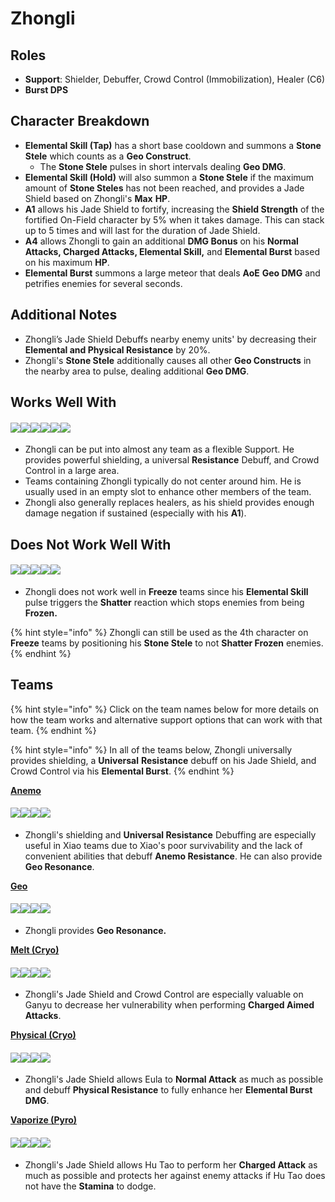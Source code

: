 # Zhongli

## **Roles**

* **Support**: Shielder, Debuffer, Crowd Control (Immobilization), Healer (C6)
* **Burst DPS**

## **Character Breakdown**

* **Elemental Skill (Tap)** has a short base cooldown and summons a **Stone Stele** which counts as a **Geo Construct**.
  * The **Stone Stele** pulses in short intervals dealing **Geo DMG**.
* **Elemental Skill (Hold)** will also summon a **Stone Stele** if the maximum amount of **Stone Steles** has not been reached, and provides a Jade Shield based on Zhongli's **Max** **HP**.
* **A1** allows his Jade Shield to fortify, increasing the **Shield Strength** of the fortified On-Field character by 5% when it takes damage. This can stack up to 5 times and will last for the duration of Jade Shield.
* **A4** allows Zhongli to gain an additional **DMG Bonus** on his **Normal Attacks, Charged Attacks, Elemental Skill,** and **Elemental Burst** based on his maximum **HP**.
* **Elemental Burst** summons a large meteor that deals **AoE** **Geo DMG** and petrifies enemies for several seconds.

## **Additional Notes**

* Zhongli’s Jade Shield Debuffs nearby enemy units' by decreasing their **Elemental and Physical Resistance** by 20%.
* Zhongli's **Stone Stele** additionally causes all other **Geo Constructs** in the nearby area to pulse, dealing additional **Geo DMG**.

## **Works Well With**

#### ![](../../.gitbook/assets/Element\_Anemo.webp)![](../../.gitbook/assets/Element\_Cryo.webp)![](../../.gitbook/assets/Element\_Electro.webp)![](../../.gitbook/assets/Element\_Hydro.webp)![](../../.gitbook/assets/Element\_Pyro.webp)![](../../.gitbook/assets/Element\_Geo.webp)

* Zhongli can be put into almost any team as a flexible Support. He provides powerful shielding, a universal **Resistance** Debuff, and Crowd Control in a large area.
* Teams containing Zhongli typically do not center around him. He is usually used in an empty slot to enhance other members of the team.
* Zhongli also generally replaces healers, as his shield provides enough damage negation if sustained (especially with his **A1**).

## Does Not Work Well With

#### ![](../../.gitbook/assets/UI\_AvatarIcon\_Ayaka.png)![](../../.gitbook/assets/UI\_AvatarIcon\_Chongyun.png)![](../../.gitbook/assets/UI\_AvatarIcon\_Ganyu.png)![](../../.gitbook/assets/UI\_AvatarIcon\_Kaeya.png)![](../../.gitbook/assets/UI\_AvatarIcon\_Rosaria.png)

* Zhongli does not work well in **Freeze** teams since his **Elemental Skill** pulse triggers the **Shatter** reaction which stops enemies from being **Frozen.**

{% hint style="info" %}
Zhongli can still be used as the 4th character on **Freeze** teams by positioning his **Stone Stele** to not **Shatter Frozen** enemies.
{% endhint %}

## **Teams**

{% hint style="info" %}
Click on the team names below for more details on how the team works and alternative support options that can work with that team.
{% endhint %}

{% hint style="info" %}
In all of the teams below, Zhongli universally provides shielding, a **Universal** **Resistance** debuff on his Jade Shield, and Crowd Control via his **Elemental Burst**.
{% endhint %}

[**Anemo**](../anemo/)

#### ![](../../.gitbook/assets/UI\_AvatarIcon\_Xiao.png)![](../../.gitbook/assets/UI\_AvatarIcon\_Jean.png)![](../../.gitbook/assets/UI\_AvatarIcon\_Albedo.png)![](../../.gitbook/assets/UI\_AvatarIcon\_Zhongli.png)

* Zhongli's shielding and **Universal Resistance** Debuffing are especially useful in Xiao teams due to Xiao's poor survivability and the lack of convenient abilities that debuff **Anemo Resistance**. He can also provide **Geo Resonance**.

[**Geo**](../../teams/geo.md)

#### ![](../../.gitbook/assets/UI\_AvatarIcon\_Ningguang.png)![](../../.gitbook/assets/UI\_AvatarIcon\_Zhongli.png)![](../../.gitbook/assets/UI\_AvatarIcon\_Xiangling.png)![](../../.gitbook/assets/UI\_AvatarIcon\_Bennett.png)

* Zhongli provides **Geo Resonance.**

[**Melt (Cryo)**](../../teams/reverse-melt.md)

#### ![](../../.gitbook/assets/UI\_AvatarIcon\_Ganyu.png)![](../../.gitbook/assets/UI\_AvatarIcon\_Xiangling.png)![](../../.gitbook/assets/UI\_AvatarIcon\_Zhongli.png)![](../../.gitbook/assets/UI\_AvatarIcon\_Bennett.png)

* Zhongli's Jade Shield and Crowd Control are especially valuable on Ganyu to decrease her vulnerability when performing **Charged Aimed Attacks**.

[**Physical (Cryo)**](../../teams/physical-cryo.md)

#### ![](../../.gitbook/assets/UI\_AvatarIcon\_Eula.png)![](../../.gitbook/assets/UI\_AvatarIcon\_Fischl.png)![](../../.gitbook/assets/UI\_AvatarIcon\_Rosaria.png)![](../../.gitbook/assets/UI\_AvatarIcon\_Zhongli.png)

* Zhongli's Jade Shield allows Eula to **Normal Attack** as much as possible and debuff **Physical Resistance** to fully enhance her **Elemental Burst DMG**.

[**Vaporize (Pyro)**](../../teams/reverse-vaporize.md)

#### ![](../../.gitbook/assets/UI\_AvatarIcon\_Hutao.png)![](../../.gitbook/assets/UI\_AvatarIcon\_Xingqiu.png)![](../../.gitbook/assets/UI\_AvatarIcon\_Albedo.png)![](../../.gitbook/assets/UI\_AvatarIcon\_Zhongli.png)

* Zhongli's Jade Shield allows Hu Tao to perform her **Charged Attack** as much as possible and protects her against enemy attacks if Hu Tao does not have the **Stamina** to dodge.
